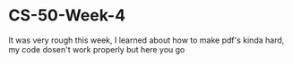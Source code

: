 # CS-50-Week-4
It was very rough this week, I learned about how to make pdf's kinda hard, my code dosen't work properly but here you go 

